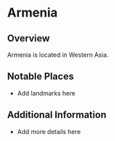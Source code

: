 # Armenia
## Overview
Armenia is located in Western Asia.

## Notable Places
- Add landmarks here

## Additional Information
- Add more details here
